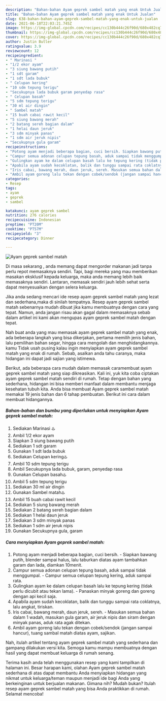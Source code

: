 ```yaml
---
description: "Bahan-bahan Ayam geprek sambel matah yang enak Untuk Jualan"
title: "Bahan-bahan Ayam geprek sambel matah yang enak Untuk Jualan"
slug: 638-bahan-bahan-ayam-geprek-sambel-matah-yang-enak-untuk-jualan
date: 2021-06-18T22:03:21.745Z
image: https://img-global.cpcdn.com/recipes/cc130b444c26f90d/680x482cq70/ayam-geprek-sambel-matah-foto-resep-utama.jpg
thumbnail: https://img-global.cpcdn.com/recipes/cc130b444c26f90d/680x482cq70/ayam-geprek-sambel-matah-foto-resep-utama.jpg
cover: https://img-global.cpcdn.com/recipes/cc130b444c26f90d/680x482cq70/ayam-geprek-sambel-matah-foto-resep-utama.jpg
author: Justin Butler
ratingvalue: 3.9
reviewcount: 12
recipeingredient:
- " Marinasi "
- "1/2 ekor ayam"
- "3 siung bawang putih"
- "1 sdt garam"
- "1 sdt lada bubuk"
- " Celupan kering"
- "10 sdm tepung terigu"
- "Secukupnya lada bubuk garam penyedap rasa"
- " Celupan basah"
- "5 sdm tepung terigu"
- "30 ml air dingin"
- " Sambel matah"
- "15 buah cabai rawit kecil"
- "5 siung bawang merah"
- "2 batang sereh bagian dalam"
- "1 helai daun jeruk"
- "3 sdm minyak panas"
- "1 sdm air jeruk nipis"
- "Secukupnya gula garam"
recipeinstructions:
- "Potong ayam menjadi beberapa bagian, cuci bersih. Siapkan bawang putih, blender sampai halus, lalu taburkan diatas ayam tambahkan garam dan lada, diamkan 10menit."
- "Campur semua adonan celupan tepung basah, aduk sampai tidak menggumpal. Campur semua celupan tepung kering, aduk sampai rata."
- "Gulingkan ayam ke dalam celupan basah lalu ke tepung kering (tidak perlu dicubit atau tekan lama). Panaskan minyak goreng dan goreng dengan api kecil saja."
- "Apabila ayam sudah kecoklatan, balik dan tunggu sampai rata coklatnya, lalu angkat, tiriskan."
- "Iris cabai, bawang merah, daun jeruk, sereh. Masukan semua bahan dalam 1 wadah, masukan gula garam, air jeruk nipis dan siram dengan minyak panas, aduk rata agak ditekan."
- "Ambil ayam goreng lalu tekan dengan cobek/sendok (jangan sampai hancur), tuang sambal matah diatas ayam, sajikan."
categories:
- Resep
tags:
- ayam
- geprek
- sambel

katakunci: ayam geprek sambel 
nutrition: 276 calories
recipecuisine: Indonesian
preptime: "PT20M"
cooktime: "PT57M"
recipeyield: "3"
recipecategory: Dinner

---
```



![Ayam geprek sambel matah](https://img-global.cpcdn.com/recipes/cc130b444c26f90d/680x482cq70/ayam-geprek-sambel-matah-foto-resep-utama.jpg)

Di masa  sekarang , anda memang dapat mengorder makanan jadi tanpa perlu repot memasaknya sendiri. Tapi, bagi mereka yang mau memberikan masakan eksklusif kepada keluarga, maka anda memang lebih baik memasaknya sendiri. Lantaran, memasak sendiri jauh lebih sehat serta dapat menyesuaikan dengan selera keluarga.

Jika anda sedang mencari ide resep ayam geprek sambel matah yang lezat dan sederhana,maka di sinilah tempatnya. Resep ayam geprek sambel matah  sebenarnya mudah dibuat jika kamu membuatnya dengan cara yang tepat. Namun, anda jangan risau akan gagal dalam memasaknya 
sebab dalam artikel ini kami akan mengupas ayam geprek sambel matah dengan tepat.  



Nah buat anda yang mau memasak ayam geprek sambel matah yang enak, ada beberapa langkah yang bisa dikerjakan, pertama memilih jenis bahan, lalu pemilihan bahan segar, hingga cara mengolah dan menghidangkannya. kamu Tidak usah pusing kalau ingin menyiapkan ayam geprek sambel matah yang enak di rumah. Sebab, asalkan anda  tahu caranya, maka hidangan ini dapat jadi sajian yang istimewa.

Berikut, ada beberapa cara mudah dalam memasak caramembuat ayam geprek sambel matah yang siap dikreasikan. Kali ini, yuk kita coba ciptakan ayam geprek sambel matah sendiri di rumah. Tetap dengan bahan yang sederhana, hidangan ini bisa memberi manfaat dalam membantu menjaga kesehatan tubuh kita. Anda bisa membuat Ayam geprek sambel matah memakai 19 jenis bahan dan 6 tahap pembuatan. Berikut ini cara dalam membuat hidangannya.

<!--inarticleads1-->

##### Bahan-bahan dan bumbu yang diperlukan untuk menyiapkan Ayam geprek sambel matah:

1. Sediakan  Marinasi ♨️
1. Ambil 1/2 ekor ayam
1. Siapkan 3 siung bawang putih
1. Sediakan 1 sdt garam
1. Gunakan 1 sdt lada bubuk
1. Sediakan  Celupan kering♨️
1. Ambil 10 sdm tepung terigu
1. Ambil Secukupnya lada bubuk, garam, penyedap rasa
1. Gunakan  Celupan basah♨️
1. Ambil 5 sdm tepung terigu
1. Sediakan 30 ml air dingin
1. Gunakan  Sambel matah♨️
1. Ambil 15 buah cabai rawit kecil
1. Sediakan 5 siung bawang merah
1. Sediakan 2 batang sereh bagian dalam
1. Sediakan 1 helai daun jeruk
1. Sediakan 3 sdm minyak panas
1. Sediakan 1 sdm air jeruk nipis
1. Gunakan Secukupnya gula, garam




<!--inarticleads2-->

##### Cara menyiapkan Ayam geprek sambel matah:

1. Potong ayam menjadi beberapa bagian, cuci bersih. - Siapkan bawang putih, blender sampai halus, lalu taburkan diatas ayam tambahkan garam dan lada, diamkan 10menit.
1. Campur semua adonan celupan tepung basah, aduk sampai tidak menggumpal. - Campur semua celupan tepung kering, aduk sampai rata.
1. Gulingkan ayam ke dalam celupan basah lalu ke tepung kering (tidak perlu dicubit atau tekan lama). - Panaskan minyak goreng dan goreng dengan api kecil saja.
1. Apabila ayam sudah kecoklatan, balik dan tunggu sampai rata coklatnya, lalu angkat, tiriskan.
1. Iris cabai, bawang merah, daun jeruk, sereh. - Masukan semua bahan dalam 1 wadah, masukan gula garam, air jeruk nipis dan siram dengan minyak panas, aduk rata agak ditekan.
1. Ambil ayam goreng lalu tekan dengan cobek/sendok (jangan sampai hancur), tuang sambal matah diatas ayam, sajikan.




Nah, itulah artikel tentang  ayam geprek sambel matah  yang sederhana dan gampang dilakukan versi kita. Semoga kamu mampu membuatnya dengan hasil yang dapat membuat keluarga di rumah senang. 

Terima kasih anda telah menggunakan resep yang kami tampilkan di halaman ini. Besar harapan kami, olahan  Ayam geprek sambel matah sederhana di atas dapat membantu Anda menyiapkan hidangan yang nikmat untuk keluarga/teman maupun menjadi ide bagi Anda yang berkeinginan untuk berjualan makanan. Gimana nih? Mudah bukan? Itulah resep ayam geprek sambel matah yang bisa Anda praktikkan di rumah. Selamat mencoba!


